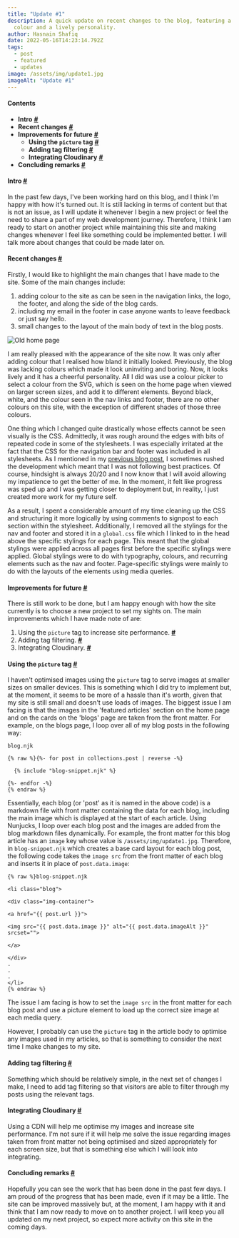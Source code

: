 ```yaml
---
title: "Update #1"
description: A quick update on recent changes to the blog, featuring a splash of
  colour and a lively personality.
author: Hasnain Shafiq
date: 2022-05-16T14:23:14.792Z
tags:
  - post
  - featured
  - updates
image: /assets/img/update1.jpg
imageAlt: "Update #1"
---
```

#### **Contents**

* **Intro** **<a href="#intro"> # </a>**
* **Recent changes** **<a href="#changes"> # </a>**
* **Improvements for future** **<a href="#improvements"> # </a>**
  * **Using the `picture` tag** **<a href="#picture"> # </a>**
  * **Adding tag filtering <a href="#tags"> # </a>**
  * **Integrating Cloudinary** **<a href="#cloudinary"> # </a>**
* **Concluding remarks <a href="#conclusion"> # </a>**

#### **Intro** <a href="#intro" id="intro"> # </a>

In the past few days, I've been working hard on this blog, and I think I'm happy with how it's turned out. It is still lacking in terms of content but that is not an issue, as I will update it whenever I begin a new project or feel the need to share a part of my web development journey. Therefore, I think I am ready to start on another project while maintaining this site and making changes whenever I feel like something could be implemented better. I will talk more about changes that could be made later on. 

#### **Recent changes** <a href="#changes" id="changes"> # </a>

Firstly, I would like to highlight the main changes that I have made to the site. Some of the main changes include:

1. adding colour to the site as can be seen in the navigation links, the logo, the footer, and along the side of the blog cards.
2. including my email in the footer in case anyone wants to leave feedback or just say hello.
3. small changes to the layout of the main body of text in the blog posts.

<img src="/assets/img/old-blogs.jpg" alt="Old home page" title="The old blog page was dull and lacked personality."/>


I am really pleased with the appearance of the site now. It was only after adding colour that I realised how bland it initially looked. Previously, the blog was lacking colours which made it look uninviting and boring. Now, it looks lively and it has a cheerful personality. All I did was use a colour picker to select a colour from the SVG, which is seen on the home page when viewed on larger screen sizes, and add it to different elements. Beyond black, white, and the colour seen in the nav links and footer, there are no other colours on this site, with the exception of different shades of those three colours. 

One thing which I changed quite drastically whose effects cannot be seen visually is the CSS. Admittedly, it was rough around the edges with bits of repeated code in some of the stylesheets. I was especially irritated at the fact that the CSS for the navigation bar and footer was included in all stylesheets. As I mentioned in my [previous blog post](https://hasnain-shafiq.netlify.app/blog/2022-05-11-building-my-blog/), I sometimes rushed the development which meant that I was not following best practices. Of course, hindsight is always 20/20 and I now know that I will avoid allowing my impatience to get the better of me. In the moment, it felt like progress was sped up and I was getting closer to deployment but, in reality, I just created more work for my future self.  

As a result, I spent a considerable amount of my time cleaning up the CSS and structuring it more logically by using comments to signpost to each section within the stylesheet. Additionally, I removed all the stylings for the nav and footer and stored it in a `global.css` file which I linked to in the head above the specific stylings for each page. This meant that the global stylings were applied across all pages first before the specific stylings were applied. Global stylings were to do with typography, colours, and recurring elements such as the nav and footer. Page-specific stylings were mainly to do with the layouts of the elements using media queries.  

#### **Improvements for future** <a href="#improvements" id="improvements"> # </a>

There is still work to be done, but I am happy enough with how the site currently is to choose a new project to set my sights on. The main improvements which I have made note of are:

1. Using the `picture` tag to increase site performance. **<a href="#picture"> #</a>**
2. Adding tag filtering. **<a href="#tags"> # </a>**
3. Integrating Cloudinary. **<a href="#cloudinary"> # </a>**

#### **Using the `picture` tag** <a href="#picture" id="picture"> # </a>

I haven't optimised images using the `picture` tag to serve images at smaller sizes on smaller devices. This is something which I did try to implement but, at the moment, it seems to be more of a hassle than it's worth, given that my site is still small and doesn't use loads of images. The biggest issue I am facing is that the images in the 'featured articles' section on the home page and on the cards on the 'blogs' page are taken from the front matter. For example, on the blogs page, I loop over all of my blog posts in the following way: 

<pre><code><span>blog.njk</span>

{% raw %}{%- for post in collections.post | reverse -%}

  {% include "blog-snippet.njk" %}

{%- endfor -%} 
{% endraw %}</code></pre>

Essentially, each blog (or 'post' as it is named in the above code) is a markdown file with front matter containing the data for each blog, including the main image which is displayed at the start of each article. Using Nunjucks, I loop over each blog post and the images are added from the blog markdown files dynamically. For example, the front matter for this blog article has an `image` key whose value is `/assets/img/update1.jpg`. Therefore, in `blog-snippet.njk` which creates a base card layout for each blog post, the following code takes the `image src` from the front matter of each blog and inserts it in place of `post.data.image`: 

<pre><code>{% raw %}<span>blog-snippet.njk</span>

&lt;li class="blog"&gt;

&lt;div class="img-container"&gt;

&lt;a href="{{ post.url }}"&gt;

&lt;img src="{{ post.data.image }}" alt="{{ post.data.imageAlt }}" srcset=""&gt;

&lt;/a&gt;

&lt;/div&gt;
.
.
.
&lt;/li&gt;
{% endraw %}</code></pre>

 The issue I am facing is how to set the `image src` in the front matter for each blog post and use a picture element to load up the correct size image at each media query. 

However, I probably can use the `picture` tag in the article body to optimise any images used in my articles, so that is something to consider the next time I make changes to my site. 

#### **Adding tag filtering** <a href="#tags" id="tags"> # </a>

Something which should be relatively simple, in the next set of changes I make, I need to add tag filtering so that visitors are able to filter through my posts using the relevant tags.

#### **Integrating Cloudinary** <a href="#cloudinary" id="cloudinary"> # </a>

Using a CDN will help me optimise my images and increase site performance. I'm not sure if it will help me solve the issue regarding images taken from front matter not being optimised and sized appropriately for each screen size, but that is something else which I will look into integrating. 

#### **Concluding remarks** <a href="#conclusion" id="conclusion"> # </a>

Hopefully you can see the work that has been done in the past few days. I am proud of the progress that has been made, even if it may be a little. The site can be improved massively but, at the moment, I am happy with it and think that I am now ready to move on to another project. I will keep you all updated on my next project, so expect more activity on this site in the coming days.